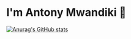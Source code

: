 # I'm Antony Mwandiki 👋

[![Anurag's GitHub stats](https://github-readme-stats.vercel.app/api?username=MwandikiAntony)](https://github.com/MwandikiAntony/github-readme-stats)


